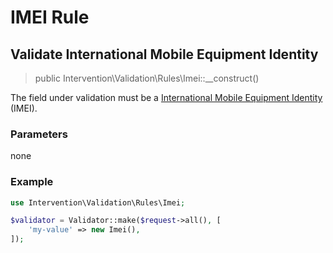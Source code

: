 # IMEI Rule
## Validate International Mobile Equipment Identity 

> public Intervention\Validation\Rules\Imei::__construct()

The field under validation must be a [International Mobile Equipment Identity](https://en.wikipedia.org/wiki/International_Mobile_Equipment_Identity) (IMEI).

### Parameters

none

### Example

```php
use Intervention\Validation\Rules\Imei;

$validator = Validator::make($request->all(), [
    'my-value' => new Imei(),
]);
```


